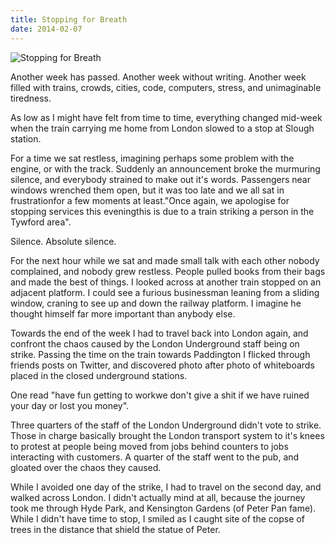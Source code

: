 ```yaml
---
title: Stopping for Breath
date: 2014-02-07
---
```


![Stopping for Breath](https://source.unsplash.com/7QCBakMyDCE/1600x900)

Another week has passed. Another week without writing. Another week filled with trains, crowds, cities, code, computers, stress, and unimaginable tiredness.

As low as I might have felt from time to time, everything changed mid-week when the train carrying me home from London slowed to a stop at Slough station.

For a time we sat restless, imagining perhaps some problem with the engine, or with the track. Suddenly an announcement broke the murmuring silence, and everybody strained to make out it's words. Passengers near windows wrenched them open, but it was too late and we all sat in frustrationfor a few moments at least."Once again, we apologise for stopping services this eveningthis is due to a train striking a person in the Tywford area".

Silence. Absolute silence.

For the next hour while we sat and made small talk with each other nobody complained, and nobody grew restless. People pulled books from their bags and made the best of things. I looked across at another train stopped on an adjacent platform. I could see a furious businessman leaning from a sliding window, craning to see up and down the railway platform. I imagine he thought himself far more important than anybody else.

Towards the end of the week I had to travel back into London again, and confront the chaos caused by the London Underground staff being on strike. Passing the time on the train towards Paddington I flicked through friends posts on Twitter, and discovered photo after photo of whiteboards placed in the closed underground stations.

One read "have fun getting to workwe don't give a shit if we have ruined your day or lost you money".

Three quarters of the staff of the London Underground didn't vote to strike. Those in charge basically brought the London transport system to it's knees to protest at people being moved from jobs behind counters to jobs interacting with customers. A quarter of the staff went to the pub, and gloated over the chaos they caused.

While I avoided one day of the strike, I had to travel on the second day, and walked across London. I didn't actually mind at all, because the journey took me through Hyde Park, and Kensington Gardens (of Peter Pan fame). While I didn't have time to stop, I smiled as I caught site of the copse of trees in the distance that shield the statue of Peter.